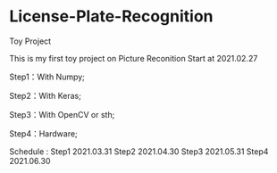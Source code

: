 # License-Plate-Recognition
Toy Project

This is my first toy project on Picture Reconition
Start at 2021.02.27

Step1：With Numpy;    

Step2：With Keras;

Step3：With OpenCV or sth; 

Step4：Hardware;

Schedule :
Step1  2021.03.31
Step2  2021.04.30
Step3  2021.05.31
Step4  2021.06.30

